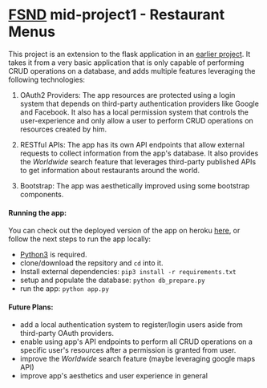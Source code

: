 # [FSND](https://www.udacity.com/course/full-stack-web-developer-nanodegree--nd004) mid-project1 - Restaurant Menus

This project is an extension to the flask application in an [earlier project](https://github.com/Amr-Fekry/FSND-midproject1-restaurant-menus). It takes it from a very basic application that is only capable of performing CRUD operations on a database, and adds multiple features leveraging the following technologies:

1. OAuth2 Providers:
The app resources are protected using a login system that depends on third-party authentication providers like Google and Facebook. It also has a local permission system that controls the user-experience and only allow a user to perform CRUD operations on resources created by him.

2. RESTful APIs:
The app has its own API endpoints that allow external requests to collect information from the app's database. It also provides the _Worldwide_ search feature that leverages third-party published APIs to get information about restaurants around the world.

3. Bootstrap:
The app was aesthetically improved using some bootstrap components.


#### Running the app:
You can check out the deployed version of the app on heroku [here](https://restaurants-and-menus.herokuapp.com/), or follow the next steps to run the app locally:

-  [Python3](https://www.python.org/downloads/) is required.
- clone/download the repsitory and `cd` into it.
- Install external dependencies: `pip3 install -r requirements.txt`
- setup and populate the database: `python db_prepare.py`
- run the app: `python app.py`

#### Future Plans:
- add a local authentication system to register/login users aside from third-party OAuth providers.
- enable using app's API endpoints to perform all CRUD operations on a specific user's resources after a permission is granted from user.
- improve the _Worldwide_ search feature (maybe leveraging google maps API)
- improve app's aesthetics and user experience in general
